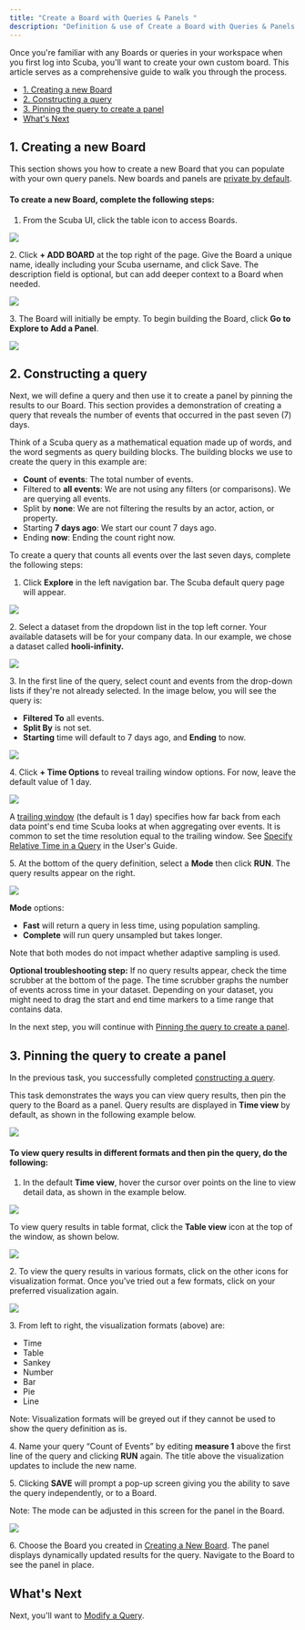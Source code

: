 ```yaml
---
title: "Create a Board with Queries & Panels "
description: "Definition & use of Create a Board with Queries & Panels "
---
```

Once you're familiar with any Boards or queries in your workspace when you first log into Scuba, you'll want to create your own custom board. This article serves as a comprehensive guide to walk you through the process.

- [1\. Creating a new Board](#1-creating-a-new-board)
- [2\. Constructing a query](#2-constructing-a-query)
- [3\. Pinning the query to create a panel](#3-pinning-the-query-to-create-a-panel)
- [What's Next](#whats-next)

## 1\. Creating a new Board

This section shows you how to create a new Board that you can populate with your own query panels. New boards and panels are [private by default](../../scuba-guides/scuba-user-guides/manage-your-created-objects/share-an-object-with-other-users).

#### To create a new Board, complete the following steps:

1. From the Scuba UI, click the table icon to access Boards.

![](./attachments/boards.png)

2\. Click **\+ ADD BOARD** at the top right of the page. Give the Board a unique name, ideally including your Scuba username, and click Save. The description field is optional, but can add deeper context to a Board when needed.

![](./attachments/Screenshot%202023-03-15%20at%205.15.41%20PM.png)

3\. The Board will initially be empty. To begin building the Board, click **Go to Explore to Add a Panel**.

![](./attachments/Screenshot%202023-03-15%20at%205.17.10%20PM.png)

## 2\. Constructing a query

Next, we will define a query and then use it to create a panel by pinning the results to our Board. This section provides a demonstration of creating a query that reveals the number of events that occurred in the past seven (7) days.

Think of a Scuba query as a mathematical equation made up of words, and the word segments as query building blocks. The building blocks we use to create the query in this example are:

- **Count** of **events**: The total number of events.
- Filtered to **all events**: We are not using any filters (or comparisons). We are querying all events.
- Split by **none**: We are not filtering the results by an actor, action, or property.
- Starting **7 days ago**: We start our count 7 days ago.
- Ending **now**: Ending the count right now.

To create a query that counts all events over the last seven days, complete the following steps:

1. Click **Explore** in the left navigation bar. The Scuba default query page will appear.

![](./attachments/explore.png)

2\. Select a dataset from the dropdown list in the top left corner. Your available datasets will be for your company data. In our example, we chose a dataset called **hooli-infinity.**

![](./attachments/hooli.png)

3\. In the first line of the query, select count and events from the drop-down lists if they're not already selected. In the image below, you will see the query is:

- **Filtered To** all events.
- **Split By** is not set.
- **Starting** time will default to 7 days ago, and **Ending** to now.

![](./attachments/S1.png)

4\. Click **\+ Time Options** to reveal trailing window options. For now, leave the default value of 1 day.

![](./attachments/2023-03-16_10-37-28.png)

A [trailing window](/measure_iq/glossary/trailing-window) (the default is 1 day) specifies how far back from each data point's end time Scuba looks at when aggregating over events. It is common to set the time resolution equal to the trailing window. See [Specify Relative Time in a Query](../../scuba-guides/scuba-user-guides/build-queries-and-visualizations/specify-time-in-a-query) in the User's Guide.

5\. At the bottom of the query definition, select a **Mode** then click **RUN**. The query results appear on the right.

![](./attachments/2023-03-16_10-52-28.png)

**Mode** options:

- **Fast** will return a query in less time, using population sampling.
- **Complete** will run query unsampled but takes longer.

Note that both modes do not impact whether adaptive sampling is used.

**Optional troubleshooting step:** If no query results appear, check the time scrubber at the bottom of the page. The time scrubber graphs the number of events across time in your dataset. Depending on your dataset, you might need to drag the start and end time markers to a time range that contains data.

In the next step, you will continue with [Pinning the query to create a panel](#pinning-query).

## 3\. Pinning the query to create a panel

In the previous task, you successfully completed [constructing a query](#construct-query).

This task demonstrates the ways you can view query results, then pin the query to the Board as a panel. Query results are displayed in **Time view** by default, as shown in the following example below.

![](./attachments/2023-03-16_11-25-48.png)

#### To view query results in different formats and then pin the query, do the following:

1. In the default **Time view**, hover the cursor over points on the line to view detail data, as shown in the example below.

![](./attachments/2023-03-16_11-29-38%20(1).gif)

To view query results in table format, click the **Table view** icon at the top of the window, as shown below.  

![](./attachments/2023-03-24_11-03-19.png)

2\. To view the query results in various formats, click on the other icons for visualization format. Once you've tried out a few formats, click on your preferred visualization again.

![](./attachments/2023-03-16_11-41-01.png)

3\. From left to right, the visualization formats (above) are:

- Time
- Table
- Sankey
- Number
- Bar
- Pie
- Line

Note: Visualization formats will be greyed out if they cannot be used to show the query definition as is.

4\. Name your query “Count of Events” by editing **measure 1** above the first line of the query and clicking **RUN** again. The title above the visualization updates to include the new name.

5\. Clicking **SAVE** will prompt a pop-up screen giving you the ability to save the query independently, or to a Board.

Note: The mode can be adjusted in this screen for the panel in the Board.

![](./attachments/s12.png)

6\. Choose the Board you created in [Creating a New Board](#create-board). The panel displays dynamically updated results for the query. Navigate to the Board to see the panel in place.

## What's Next

Next, you'll want to [Modify a Query](../scuba-tutorials/modify-a-query).